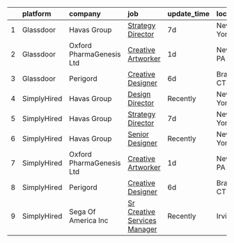 

|    | platform    | company                  | job                                                                                                                                                                                                                                                                                      | update_time   | location     |
|---:|:------------|:-------------------------|:-----------------------------------------------------------------------------------------------------------------------------------------------------------------------------------------------------------------------------------------------------------------------------------------|:--------------|:-------------|
|  1 | Glassdoor   | Havas Group              | [Strategy Director](https://www.glassdoor.com/partner/jobListing.htm?pos=103&ao=1136043&s=58&guid=00000182d3d3973a97042b82888215fe&src=GD_JOB_AD&t=SR&vt=w&cs=1_27c60d9f&cb=1661411235825&jobListingId=1008076880477&jrtk=3-0-1gb9t75rsjflo801-1gb9t75sbitkl800-1c062cf9af4c0b43-)       | 7d            | New York, NY |
|  2 | Glassdoor   | Oxford PharmaGenesis Ltd | [Creative Artworker](https://www.glassdoor.com/partner/jobListing.htm?pos=101&ao=1136043&s=58&guid=00000182d3d3973a97042b82888215fe&src=GD_JOB_AD&t=SR&vt=w&ea=1&cs=1_7f03c360&cb=1661411235825&jobListingId=1008088338196&jrtk=3-0-1gb9t75rsjflo801-1gb9t75sbitkl800-8955c838090a6b58-) | 1d            | Newtown, PA  |
|  3 | Glassdoor   | Perigord                 | [Creative Designer](https://www.glassdoor.com/partner/jobListing.htm?pos=102&ao=1136043&s=58&guid=00000182d3d3973a97042b82888215fe&src=GD_JOB_AD&t=SR&vt=w&ea=1&cs=1_62750080&cb=1661411235825&jobListingId=1008078501676&jrtk=3-0-1gb9t75rsjflo801-1gb9t75sbitkl800-656f3a0b013aa810-)  | 6d            | Branford, CT |
|  4 | SimplyHired | Havas Group              | [Design Director](https://www.simplyhired.com/job/g9cpQpFs2CYEee5ADRe5RsISAoMSawJlLBxLSyjYTCdbtO9uCDz61Q?q=creative+artworker)                                                                                                                                                           | Recently      | New York, NY |
|  5 | SimplyHired | Havas Group              | [Strategy Director](https://www.simplyhired.com/job/5mjVPpCpKFMgpJIrdv_hAVYGZj0uppv0wzC2Uav_GHNhh7-KX-Bxxg?q=creative+artworker)                                                                                                                                                         | 7d            | New York, NY |
|  6 | SimplyHired | Havas Group              | [Senior Designer](https://www.simplyhired.com/job/Ufnn0ntlF8zhs3BC_pTwoVRY-qkuORpMwQEYesU5fJshcmSuNnTahQ?q=creative+artworker)                                                                                                                                                           | Recently      | New York, NY |
|  7 | SimplyHired | Oxford PharmaGenesis Ltd | [Creative Artworker](https://www.simplyhired.com/job/Ikjgbrx7hBhpIkZp5vuBXhmLjlVv5UGlGP5aWeJzFXHe4qgCwypR2Q?q=creative+artworker)                                                                                                                                                        | 1d            | Newtown, PA  |
|  8 | SimplyHired | Perigord                 | [Creative Designer](https://www.simplyhired.com/job/BeRfyROsfYlv3UEaU8cIxeCGHM9evZ6ybo2Ma7K0_ItackR209Il6A?q=creative+artworker)                                                                                                                                                         | 6d            | Branford, CT |
|  9 | SimplyHired | Sega Of America Inc      | [Sr Creative Services Manager](https://www.simplyhired.com/job/9YF_1yT0W8DRWaXON1hbMgSAsjZYHgEtsJ5LYUCpzoub8VqZBS_C9w?q=creative+artworker)                                                                                                                                              | Recently      | Irvine, CA   |